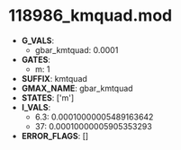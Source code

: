# 118986_kmquad.mod

- **G_VALS**:
  - gbar_kmtquad: 0.0001
- **GATES**:
  - m: 1
- **SUFFIX**: kmtquad
- **GMAX_NAME**: gbar_kmtquad
- **STATES**: ['m']
- **I_VALS**:
  - 6.3: 0.00010000005489163642
  - 37: 0.00010000005905353293
- **ERROR_FLAGS**: []
